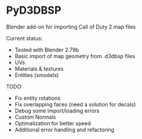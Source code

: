 # PyD3DBSP
Blender add-on for importing Call of Duty 2 map files

Current status:
  - Tested with Blender 2.79b
  - Basic import of map geometry from .d3dbsp files
  - UVs
  - Materials & textures
  - Entities (xmodels)
  
TODO:
  - Fix entity rotations
  - Fix overlapping faces (need a solution for decals)
  - Debug some import/loading errors
  - Custom Normals
  - Optimalization for better speed
  - Additional error handling and refactoring
